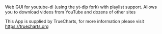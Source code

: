 Web GUI for youtube-dl (using the yt-dlp fork) with playlist support. Allows you to download videos from YouTube and dozens of other sites

This App is supplied by TrueCharts, for more information please visit https://truecharts.org
